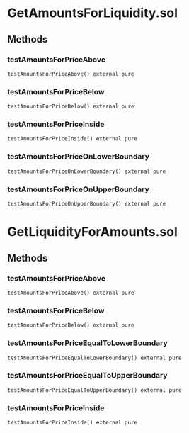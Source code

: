
# GetAmountsForLiquidity.sol

    

    
## Methods
### testAmountsForPriceAbove
```solidity
testAmountsForPriceAbove() external pure
```

            

            
### testAmountsForPriceBelow
```solidity
testAmountsForPriceBelow() external pure
```

            

            
### testAmountsForPriceInside
```solidity
testAmountsForPriceInside() external pure
```

            

            
### testAmountsForPriceOnLowerBoundary
```solidity
testAmountsForPriceOnLowerBoundary() external pure
```

            

            
### testAmountsForPriceOnUpperBoundary
```solidity
testAmountsForPriceOnUpperBoundary() external pure
```

            

            


# GetLiquidityForAmounts.sol

    

    
## Methods
### testAmountsForPriceAbove
```solidity
testAmountsForPriceAbove() external pure
```

            

            
### testAmountsForPriceBelow
```solidity
testAmountsForPriceBelow() external pure
```

            

            
### testAmountsForPriceEqualToLowerBoundary
```solidity
testAmountsForPriceEqualToLowerBoundary() external pure
```

            

            
### testAmountsForPriceEqualToUpperBoundary
```solidity
testAmountsForPriceEqualToUpperBoundary() external pure
```

            

            
### testAmountsForPriceInside
```solidity
testAmountsForPriceInside() external pure
```

            

            

